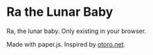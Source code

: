 # Ra the Lunar Baby

Ra, the lunar baby. Only existing in your browser.

Made with paper.js. Inspired by [otoro.net](otoro.net).
